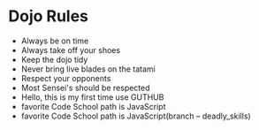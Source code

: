 Dojo Rules
==========
* Always be on time
* Always take off your shoes
* Keep the dojo tidy
* Never bring live blades on the tatami
* Respect your opponents
* Most Sensei's should be respected
* Hello, this is my first time use GUTHUB
* favorite Code School path is JavaScript
* favorite Code School path is JavaScript(branch – deadly_skills)
